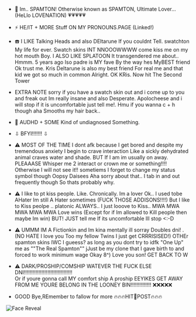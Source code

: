 - 💾 Im.. SPAMTON! Otherwise known as SPAMTON, Ultimate Lover... (HeLlo LOVENATION) 💗💗💗💗💗

- ⚡ HE/IT + MORE Stuff ON MY PRONOUNS.PAGE (Linked!)
  
- ☎️ I LIKE Talking Heads and also DEltarune If you couldnt Tell. swatchton My life for ever. Swatch skins INT NNOOOWWWW come kiss me on my hot mouth Boy.
 I ALSO LIKE SPLATOON It transgendered me about.. Hmmm. 5 years ago Iso padre is MY fave By the way hes MyBEST friend Ok trust me. Kris Deltarune is also my best friend For real me and that kid we got so much in common Alright. OK KRis. Now hit The Second Tower
- EXTRA NOTE sorry if you have a swatch skin out and i come up to you and freak out Im really insane and also Desperate. Apolocheese and i will stop if it is uncomfortable just tell me!. Hmu if you wanna c + h though aha Smooths my hair back.. 
- 📧 AUDHD + SOME Kind of undiagnosed Something.

- ⇩ BFYI!!!!!!! ⇩

- ⚠️ MOST OF THE TIME I dont afk because I get bored and despite my tremendous anxiety I begin to crave interaction Like a sickly dehydrated animal craves water and shade. BUT If I am im usually on away.
PLEAAASE Whisper me 2 interact or crown me or something!!!! Otherwise I will not see it!! sometiems I forget to change my status symbol though Oopsy Daisees Aha sorry about that.. I tab in and out frequently though So thats probably why.

- ⚠️ I like to pt kiss people. Like. Chronically. Im a lover Ok.. I used tobe AHater Im still A Hater sometimes (FUCK THOSE ADDISONS!!!!) But I like to Kiss peolpe .. platonic ALWAYS.. I just looove to Kiss.. MWA MWA MWA MWA MWA Love wins (Except for if Im allowed to Kill people then maybe Im win) BUT! JUST tell me If its uncomfortable Ill stop <:-D
  
- ⚠️ UMMM IM A Fictionkin and Im kina mentally ill sorray Doubles dni! . (NO HATE I love you Too my fellow Twins I just get CRRRISISED!)
  OTHEr spamton skins IWC I gueess? as long as you dont try to idfk "One Up" me as ""The Real Spamton""
  jJust be my clone that I gave birth to and forced to work minimum wage Okay 8^) Love you son! GET BACK TO W

- ⚠️ DARK/PROSHIP/COMSHIP WATEVER THE FUCK ELSE DNI!!!!!!!!!!!!!!!!!!!!!!!!!!!!!!!!!  
Or if youre gonna call MY comfort ship A proship EEYIKES GET AWAY FROM ME YOURE BELONG IN THE LOONEY BIN!!!!!!!!!!!!!! ❌❌❌❌❌

- GOOD Bye,REmember to fallow for more 🔥🔥🔥HIT💸POST🔥🔥🔥

![Face Reveal](https://file.garden/ZhZPB1LLjRCJOu7W/gangsterton.gif)

